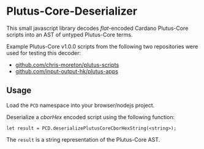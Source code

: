 # Plutus-Core-Deserializer
This small javascript library decodes *flat*-encoded Cardano Plutus-Core scripts into an AST of untyped Plutus-Core terms.

Example Plutus-Core v1.0.0 scripts from the following two repositories were used for testing this decoder:

* [github.com/chris-moreton/plutus-scripts](https://github.com/chris-moreton/plutus-scripts)
* [github.com/input-output-hk/plutus-apps](https://github.com/input-output-hk/plutus-apps)

## Usage
Load the `PCD` namespace into your browser/nodejs project.

Deserialize a *cborHex* encoded script using the following function:
```
let result = PCD.deserializePlutusCoreCborHexString(<string>);
```

The `result` is a string representation of the Plutus-Core AST.
